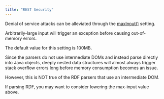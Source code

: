 ```yaml
---
title: "REST Security"
---
```


Denial of service attacks can be alleviated through the [maxInput()](API_DOCS/org/apache/juneau/rest/annotation/Rest.html#maxInput()) setting.

Arbitrarily-large input will trigger an exception before causing out-of-memory errors.

The default value for this setting is 100MB.

Since the parsers do not use intermediate DOMs and instead parse directly into Java objects, deeply nested data
structures will almost always trigger stack overflow errors long before memory consumption becomes an issue.

However, this is NOT true of the RDF parsers that use an intermediate DOM.

If parsing RDF, you may want to consider lowering the max-input value above.
